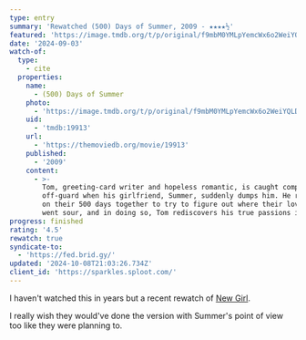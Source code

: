 ```yaml
---
type: entry
summary: 'Rewatched (500) Days of Summer, 2009 - ★★★★½'
featured: 'https://image.tmdb.org/t/p/original/f9mbM0YMLpYemcWx6o2WeiYQLDP.jpg'
date: '2024-09-03'
watch-of:
  type:
    - cite
  properties:
    name:
      - (500) Days of Summer
    photo:
      - 'https://image.tmdb.org/t/p/original/f9mbM0YMLpYemcWx6o2WeiYQLDP.jpg'
    uid:
      - 'tmdb:19913'
    url:
      - 'https://themoviedb.org/movie/19913'
    published:
      - '2009'
    content:
      - >-
        Tom, greeting-card writer and hopeless romantic, is caught completely
        off-guard when his girlfriend, Summer, suddenly dumps him. He reflects
        on their 500 days together to try to figure out where their love affair
        went sour, and in doing so, Tom rediscovers his true passions in life.
progress: finished
rating: '4.5'
rewatch: true
syndicate-to:
  - 'https://fed.brid.gy/'
updated: '2024-10-08T21:03:26.734Z'
client_id: 'https://sparkles.sploot.com/'
---
```

I haven't watched this in years but a recent rewatch of [New Girl](https://imdb.com/title/tt1826940/).

I really wish they would've done the version with Summer's point of view too like they were planning to.

